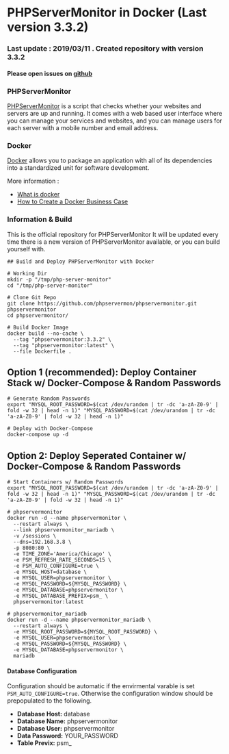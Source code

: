 
# PHPServerMonitor in Docker (Last version 3.3.2)

### Last update : 2019/03/11 . Created repository with version 3.3.2
#### Please open issues on [github](https://github.com/Quentinvarquet/docker-phpservermonitor/issues)

### PHPServerMonitor

[PHPServerMonitor](http://www.phpservermonitor.org/) is a script that checks whether your websites and servers are up and running. It comes with a web based user interface where you can manage your services and websites, and you can manage users for each server with a mobile number and email address.

### Docker

[Docker](https://www.docker.com/) allows you to package an application with all of its dependencies into a standardized unit for software development.

More information : 

* [What is docker](https://www.docker.com/what-docker)
* [How to Create a Docker Business Case](https://www.brianchristner.io/how-to-create-a-docker-business-case/)

### Information & Build

This is the official repository for PHPServerMonitor
It will be updated every time there is a new version of PHPServerMonitor available, or you can build yourself with.

```
## Build and Deploy PHPServerMonitor with Docker

# Working Dir
mkdir -p "/tmp/php-server-monitor"
cd "/tmp/php-server-monitor"

# Clone Git Repo
git clone https://github.com/phpservermon/phpservermonitor.git phpservermonitor
cd phpservermonitor/

# Build Docker Image
docker build --no-cache \
  --tag "phpservermonitor:3.3.2" \
  --tag "phpservermonitor:latest" \
  --file Dockerfile .
```


## Option 1 (recommended): Deploy Container Stack w/ Docker-Compose & Random Passwords

```
# Generate Random Passwords
export "MYSQL_ROOT_PASSWORD=$(cat /dev/urandom | tr -dc 'a-zA-Z0-9' | fold -w 32 | head -n 1)" "MYSQL_PASSWORD=$(cat /dev/urandom | tr -dc 'a-zA-Z0-9' | fold -w 32 | head -n 1)"

# Deploy with Docker-Compose
docker-compose up -d
```

## Option 2: Deploy Seperated Container w/ Docker-Compose & Random Passwords

```
# Start Containers w/ Random Passwords
export "MYSQL_ROOT_PASSWORD=$(cat /dev/urandom | tr -dc 'a-zA-Z0-9' | fold -w 32 | head -n 1)" "MYSQL_PASSWORD=$(cat /dev/urandom | tr -dc 'a-zA-Z0-9' | fold -w 32 | head -n 1)"

# phpservermonitor
docker run -d --name phpservermonitor \
  --restart always \
  --link phpservermonitor_mariadb \
  -v /sessions \
  --dns=192.168.3.8 \
  -p 8080:80 \
  -e TIME_ZONE='America/Chicago' \
  -e PSM_REFRESH_RATE_SECONDS=15 \
  -e PSM_AUTO_CONFIGURE=true \
  -e MYSQL_HOST=database \
  -e MYSQL_USER=phpservermonitor \
  -e MYSQL_PASSWORD=${MYSQL_PASSWORD} \
  -e MYSQL_DATABASE=phpservermonitor \
  -e MYSQL_DATABASE_PREFIX=psm_ \
  phpservermonitor:latest

# phpservermonitor_mariadb
docker run -d --name phpservermonitor_mariadb \
  --restart always \
  -e MYSQL_ROOT_PASSWORD=${MYSQL_ROOT_PASSWORD} \
  -e MYSQL_USER=phpservermonitor \
  -e MYSQL_PASSWORD=${MYSQL_PASSWORD} \
  -e MYSQL_DATABASE=phpservermonitor \
  mariadb
```

#### Database Configuration

Configuration should be automatic if the envirmental varable is set `PSM_AUTO_CONFIGURE=true`. Otherwise the configuration window should be prepopulated to the following.

* **Database Host:** database
* **Database Name:** phpservermonitor
* **Database User:** phpservermonitor
* **Data Password:** YOUR_PASSWORD
* **Table Previx:** psm_

